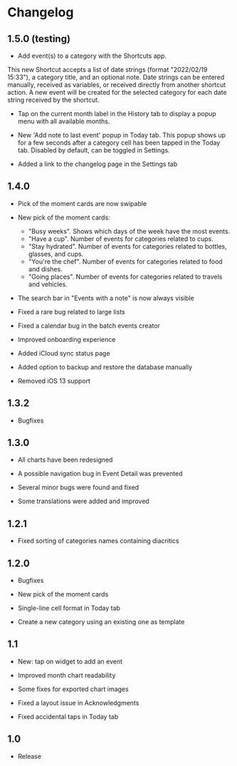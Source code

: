 # Changelog

## 1.5.0 (testing)

- Add event(s) to a category with the Shortcuts app. 

This new Shortcut accepts a list of date strings (format "2022/02/19 15:33"), a category title, and an optional note. Date strings can be entered manually, received as variables, or received directly from another shortcut action. A new event will be created for the selected category for each date string received by the shortcut.

- Tap on the current month label in the History tab to display a popup menu with all available months.

- New 'Add note to last event' popup in Today tab. This popup shows up for a few seconds after a category cell has been tapped in the Today tab. Disabled by default, can be toggled in Settings.

- Added a link to the changelog page in the Settings tab


## 1.4.0

- Pick of the moment cards are now swipable

- New pick of the moment cards: 
	- "Busy weeks". Shows which days of the week have the most events.
	- "Have a cup". Number of events for categories related to cups.
	- "Stay hydrated". Number of events for categories related to bottles, glasses, and cups.
	- "You're the chef". Number of events for categories related to food and dishes.
	- "Going places". Number of events for categories related to travels and vehicles.

- The search bar in "Events with a note" is now always visible

- Fixed a rare bug related to large lists

- Fixed a calendar bug in the batch events creator

- Improved onboarding experience

- Added iCloud sync status page

- Added option to backup and restore the database manually

- Removed iOS 13 support

## 1.3.2

- Bugfixes

## 1.3.0

- All charts have been redesigned

- A possible navigation bug in Event Detail was prevented

- Several minor bugs were found and fixed

- Some translations were added and improved

## 1.2.1

- Fixed sorting of categories names containing diacritics

## 1.2.0

- Bugfixes

- New pick of the moment cards

- Single-line cell format in Today tab

- Create a new category using an existing one as template

## 1.1

- New: tap on widget to add an event

- Improved month chart readability

- Some fixes for exported chart images

- Fixed a layout issue in Acknowledgments

- Fixed accidental taps in Today tab

## 1.0

- Release